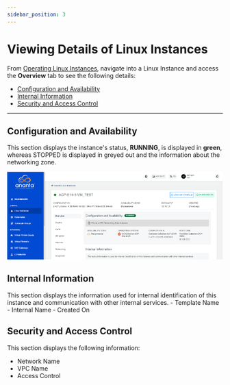 ```yaml
---
sidebar_position: 3
---
```

# Viewing Details of Linux Instances

From [Operating Linux Instances](AboutLinuxInstances.md), navigate into a Linux Instance and access the **Overview** tab to see the following details:

- [Configuration and Availability](#configuration-and-availability)
- [Internal Information](#internal-information)
- [Security and Access Control](#security-and-access-control)
---
## Configuration and Availability

This section displays the instance's status, **RUNNING**, is displayed in <span class="green">**green**</span>, whereas STOPPED is displayed in greyed out and the information about the networking zone.

![Viewing Details of Linux Instances](img/ViewingDetailsofLinuxInstances1.png)

## Internal Information
This section displays the information used for internal identification of this instance and communication with other internal services.
    - Template Name
    - Internal Name
    - Created On
## Security and Access Control
This section displays the following information:

- Network Name
- VPC Name
- Access Control


